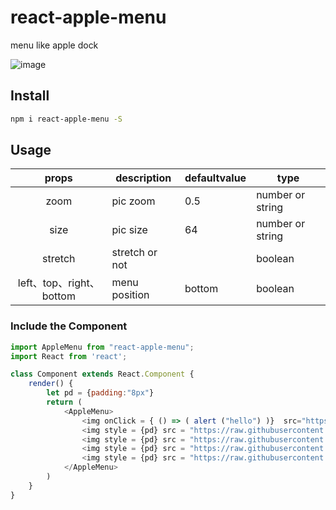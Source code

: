 # react-apple-menu

menu like apple dock

![image](https://raw.githubusercontent.com/Sherryer/Sherry-npm/master/static/images/show-react-apple-menu.gif)

## Install
```sh
npm i react-apple-menu -S
```
## Usage

| props | description | defaultvalue | type |
| :---: | --- | --- | --- |
| zoom | pic zoom | 0.5 | number or string |
| size | pic size | 64 | number or string |
| stretch | stretch or not |  | boolean |
| left、top、right、bottom | menu position | bottom | boolean |


### Include the Component

```js
import AppleMenu from "react-apple-menu";
import React from 'react';

class Component extends React.Component {
    render() {
        let pd = {padding:"8px"}
        return (
            <AppleMenu>
                <img onClick = { () => ( alert ("hello") )}  src="https://raw.githubusercontent.com/Sherryer/Sherry-npm/master/static/images/1.png"/>
                <img style = {pd} src = "https://raw.githubusercontent.com/Sherryer/Sherry-npm/master/static/images/2.png"/>
                <img style = {pd} src = "https://raw.githubusercontent.com/Sherryer/Sherry-npm/master/static/images/3.png"/>
                <img style = {pd} src = "https://raw.githubusercontent.com/Sherryer/Sherry-npm/master/static/images/4.png"/>
                <img style = {pd} src = "https://raw.githubusercontent.com/Sherryer/Sherry-npm/master/static/images/5.png"/>
            </AppleMenu>
		)
	}
}
```
